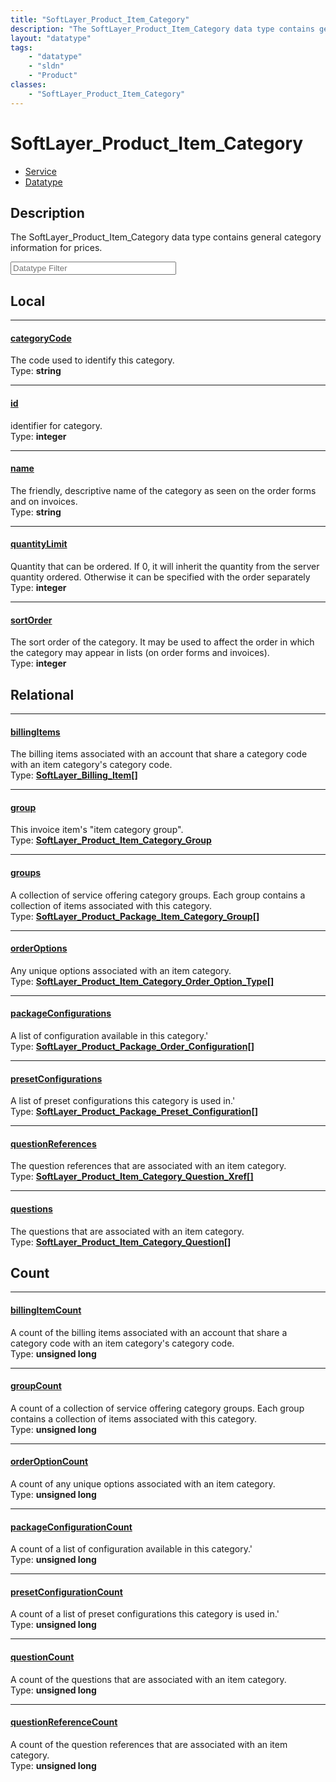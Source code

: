 ```yaml
---
title: "SoftLayer_Product_Item_Category"
description: "The SoftLayer_Product_Item_Category data type contains general category information for prices."
layout: "datatype"
tags:
    - "datatype"
    - "sldn"
    - "Product"
classes:
    - "SoftLayer_Product_Item_Category"
---
```


# SoftLayer_Product_Item_Category
<div id='service-datatype'>
    <ul id='sldn-reference-tabs'>
    <li id='service'> <a href='/reference/services/SoftLayer_Product_Item_Category' >Service</a></li>    <li id='datatype'> <a href='/reference/datatypes/SoftLayer_Product_Item_Category' >Datatype</a></li>
    </ul>
</div>

## Description 


The SoftLayer_Product_Item_Category data type contains general category information for prices. 





<!-- Filer BEGIN -->
<div class="view-filters">
        <div class="clearfix">
            <div class="search-input-box">
                <input placeholder="Datatype Filter" onkeyup="titleSearch(inputId='prop-input', divId='properties', elementClass='prop-row')" 
                    type="text" id="prop-input" value="" size="30" maxlength="128" class="form-text">
            </div>
        </div>
</div>
<!-- Filer END -->

<div id="properties" class="content">
<div id="localProperties" class="prop-content" >

## Local
<div class="prop-row">

-----
[categoryCode]: #categorycode
#### [categoryCode]
The code used to identify this category.  
<span class="type-label">Type: </span>**string**  



</div>
<div class="prop-row">

-----
[id]: #id
#### [id]
identifier for category.  
<span class="type-label">Type: </span>**integer**  



</div>
<div class="prop-row">

-----
[name]: #name
#### [name]
The friendly, descriptive name of the category as seen on the order forms and on invoices.  
<span class="type-label">Type: </span>**string**  



</div>
<div class="prop-row">

-----
[quantityLimit]: #quantitylimit
#### [quantityLimit]
Quantity that can be ordered. If 0, it will inherit the quantity from the server quantity ordered. Otherwise it can be specified with the order separately  
<span class="type-label">Type: </span>**integer**  



</div>
<div class="prop-row">

-----
[sortOrder]: #sortorder
#### [sortOrder]
The sort order of the category. It may be used to affect the order in which the category may appear in lists (on order forms and invoices).  
<span class="type-label">Type: </span>**integer**  



</div>
</div>
<!-- LOCAL PROPERTY END -->

<div id="relationalProperties"  class="prop-content" >

## Relational
<div class="prop-row">

-----
[billingItems]: #billingitems
#### [billingItems]
The billing items associated with an account that share a category code with an item category's category code.  
<span class="type-label">Type: </span>**<a href='/reference/datatypes/SoftLayer_Billing_Item'>SoftLayer_Billing_Item[] </a>**  



</div>
<div class="prop-row">

-----
[group]: #group
#### [group]
This invoice item's "item category group".   
<span class="type-label">Type: </span>**<a href='/reference/datatypes/SoftLayer_Product_Item_Category_Group'>SoftLayer_Product_Item_Category_Group </a>**  



</div>
<div class="prop-row">

-----
[groups]: #groups
#### [groups]
A collection of service offering category groups. Each group contains a collection of items associated with this category.  
<span class="type-label">Type: </span>**<a href='/reference/datatypes/SoftLayer_Product_Package_Item_Category_Group'>SoftLayer_Product_Package_Item_Category_Group[] </a>**  



</div>
<div class="prop-row">

-----
[orderOptions]: #orderoptions
#### [orderOptions]
Any unique options associated with an item category.  
<span class="type-label">Type: </span>**<a href='/reference/datatypes/SoftLayer_Product_Item_Category_Order_Option_Type'>SoftLayer_Product_Item_Category_Order_Option_Type[] </a>**  



</div>
<div class="prop-row">

-----
[packageConfigurations]: #packageconfigurations
#### [packageConfigurations]
A list of configuration available in this category.'  
<span class="type-label">Type: </span>**<a href='/reference/datatypes/SoftLayer_Product_Package_Order_Configuration'>SoftLayer_Product_Package_Order_Configuration[] </a>**  



</div>
<div class="prop-row">

-----
[presetConfigurations]: #presetconfigurations
#### [presetConfigurations]
A list of preset configurations this category is used in.'  
<span class="type-label">Type: </span>**<a href='/reference/datatypes/SoftLayer_Product_Package_Preset_Configuration'>SoftLayer_Product_Package_Preset_Configuration[] </a>**  



</div>
<div class="prop-row">

-----
[questionReferences]: #questionreferences
#### [questionReferences]
The question references that are associated with an item category.  
<span class="type-label">Type: </span>**<a href='/reference/datatypes/SoftLayer_Product_Item_Category_Question_Xref'>SoftLayer_Product_Item_Category_Question_Xref[] </a>**  



</div>
<div class="prop-row">

-----
[questions]: #questions
#### [questions]
The questions that are associated with an item category.  
<span class="type-label">Type: </span>**<a href='/reference/datatypes/SoftLayer_Product_Item_Category_Question'>SoftLayer_Product_Item_Category_Question[] </a>**  



</div>

## Count
<div class="prop-row">

-----
[billingItemCount]: #billingitemcount
#### [billingItemCount]
A count of the billing items associated with an account that share a category code with an item category's category code.   
<span class="type-label">Type: </span>**unsigned long**  



</div>
<div class="prop-row">

-----
[groupCount]: #groupcount
#### [groupCount]
A count of a collection of service offering category groups. Each group contains a collection of items associated with this category.   
<span class="type-label">Type: </span>**unsigned long**  



</div>
<div class="prop-row">

-----
[orderOptionCount]: #orderoptioncount
#### [orderOptionCount]
A count of any unique options associated with an item category.   
<span class="type-label">Type: </span>**unsigned long**  



</div>
<div class="prop-row">

-----
[packageConfigurationCount]: #packageconfigurationcount
#### [packageConfigurationCount]
A count of a list of configuration available in this category.'   
<span class="type-label">Type: </span>**unsigned long**  



</div>
<div class="prop-row">

-----
[presetConfigurationCount]: #presetconfigurationcount
#### [presetConfigurationCount]
A count of a list of preset configurations this category is used in.'   
<span class="type-label">Type: </span>**unsigned long**  



</div>
<div class="prop-row">

-----
[questionCount]: #questioncount
#### [questionCount]
A count of the questions that are associated with an item category.   
<span class="type-label">Type: </span>**unsigned long**  



</div>
<div class="prop-row">

-----
[questionReferenceCount]: #questionreferencecount
#### [questionReferenceCount]
A count of the question references that are associated with an item category.   
<span class="type-label">Type: </span>**unsigned long**  



</div>
</div>


